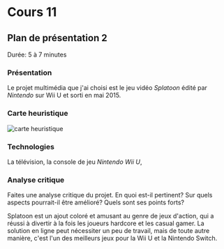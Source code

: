 # Cours 11
## Plan de présentation 2 
Durée: 5 à 7 minutes

### Présentation
Le projet multimédia que j'ai choisi est le jeu vidéo *Splatoon* édité par *Nintendo* sur Wii U et sorti en mai 2015.

### Carte heuristique
 ![carte heuristique](https://user-images.githubusercontent.com/24527925/142661174-539447d4-639a-412f-af19-92c9ddce1184.png)


### Technologies
La télévision, la console de jeu *Nintendo Wii U*,   

### Analyse critique
Faites une analyse critique du projet. En quoi est-il pertinent? Sur quels aspects pourrait-il être amélioré? Quels sont ses points forts?

Splatoon est un ajout coloré et amusant au genre de jeux d'action, qui a réussi à divertir à la fois les joueurs hardcore et les casual gamer. La solution en ligne peut nécessiter un peu de travail, mais de toute autre manière, c'est l'un des meilleurs jeux pour la Wii U et la Nintendo Switch.
